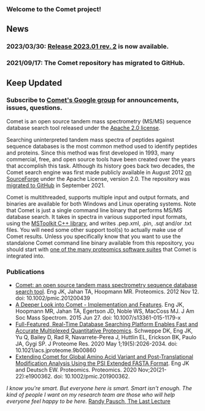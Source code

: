 ### Welcome to the Comet project!

<div id="sidebar">
  <h2>News</h2>
  <h3>2023/03/30: <a href="/Comet/releases/release_202301.html">Release 2023.01 rev. 2</a> is now available.</h3>
  <h3>2021/09/17: The Comet repository has migrated to GitHub.</h3>
  <h2>Keep Updated</h2>
  <h3>Subscribe to <a href="http://groups.google.com/group/comet-ms">Comet's Google group</a> for announcements, issues, questions.</h3>
</div>

Comet is an open source tandem mass spectrometry (MS/MS) sequence database
search tool released under the [Apache 2.0
license](https://www.apache.org/licenses/LICENSE-2.0).

Searching uninterpreted tandem mass spectra of peptides against sequence
databases is the most common method used to identify peptides and proteins.
Since this method was first developed in 1993, many commercial, free, and open
source tools have been created over the years that accomplish this task.
Although its history goes back two decades, the Comet search engine was first
made publicly available in August 2012 [on
SourceForge](https://sourceforge.net/projects/comet-ms/) under the Apache
License, version 2.0. The repository was [migrated to
GitHub](https://github.com/UWPR/Comet) in September 2021.

Comet is multithreaded, supports multiple input and output formats, and
binaries are available for both Windows and Linux operating systems.  Note that
Comet is just a single command line binary that performs  MS/MS database search.
It takes in spectra in various supported input formats, using the [MSToolkit
C++ library](https://github.com/mhoopmann/mstoolkit), and writes .pep.xml,
.pin, .sqt and/or .txt files. You will need some other support tool(s) to
actually make use of Comet results. Unless you specifically know that you want
to use the standalone Comet command line binary available from this repository,
you should start with [one of the many proteomics software suites](/Comet/releases/)
that Comet is integrated into.


### Publications
- [Comet: an open source tandem mass spectrometry sequence database search tool](http://onlinelibrary.wiley.com/doi/10.1002/pmic.201200439/abstract).
Eng JK, Jahan TA, Hoopmann MR. Proteomics. 2012 Nov 12.  doi: 10.1002/pmic.201200439
- [A Deeper Look into Comet - Implementation and Features](http://link.springer.com/article/10.1007%2Fs13361-015-1179-x).  Eng
JK, Hoopmann MR, Jahan TA, Egertson JD, Noble WS, MacCoss MJ. J Am Soc Mass
Spectrom. 2015 Jun 27.  doi: 10.1007/s13361-015-1179-x
- [Full-Featured, Real-Time Database Searching Platform Enables Fast and Accurate Multiplexed Quantitative Proteomics](https://pubs.acs.org/doi/abs/10.1021/acs.jproteome.9b00860).
Schweppe DK, Eng JK, Yu Q, Bailey D, Rad R, Navarrete-Perea J, Huttlin EL,
Erickson BK, Paulo JA, Gygi SP.  J Proteome Res. 2020 May 1;19(5):2026-2034.
doi: 10.1021/acs.jproteome.9b00860
- [Extending Comet for Global Amino Acid Variant and Post-Translational Modification Analysis Using the PSI Extended FASTA Format](https://analyticalsciencejournals.onlinelibrary.wiley.com/doi/10.1002/pmic.201900362).
Eng JK and Deutsch EW. Proteomics. Proteomics. 2020 Nov;20(21-22):e1900362. 
doi: 10.1002/pmic.201900362.



*I know you're smart. But everyone here is smart. Smart isn't enough. The kind
of people I want on my research team are those who will help everyone feel
happy to be here.*  [Randy Pausch, The Last Lecture](http://www.youtube.com/watch?v=ji5_MqicxSo)

